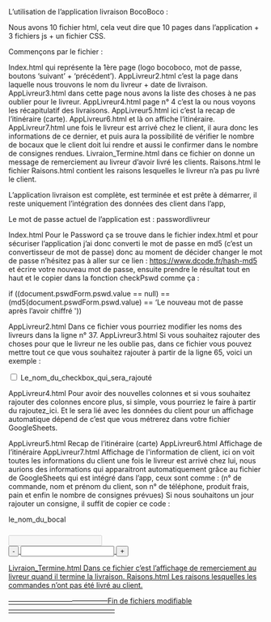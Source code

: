 
L’utilisation de l’application livraison BocoBoco :

Nous avons 10 fichier html, cela veut dire que 10 pages dans l’application + 3 fichiers js + un fichier CSS.


Commençons par le fichier :

Index.html qui représente la 1ère page (logo bocoboco, mot de passe, boutons ‘suivant’ + ‘précédent’).
AppLivreur2.html c’est la page dans laquelle nous trouvons le nom du livreur + date de livraison.
AppLivreur3.html dans cette page nous avons la liste des choses à ne pas oublier pour le livreur.
AppLivreur4.html page n° 4 c’est la ou nous voyons les récapitulatif des livraisons.
AppLivreur5.html ici c’est la recap de l’itinéraire (carte).
AppLivreur6.html et là on affiche l’itinéraire.
AppLivreur7.html une fois le livreur est arrivé chez le client, il aura donc les informations de ce dernier, et puis aura la possibilité de vérifier le nombre de bocaux que le client doit lui rendre et aussi le confirmer dans le nombre de consignes rendues.
Livraion_Termine.html dans ce fichier on donne un message de remerciement au livreur d’avoir livré les clients.
Raisons.html le fichier Raisons.html contient les raisons lesquelles le livreur n’a pas pu livré le client.

L’application livraison est complète, est terminée et est prête à démarrer, il reste uniquement l’intégration des données des client dans l’app, 

Le mot de passe actuel de l’application est : passwordlivreur 

Index.html 
Pour le Password ça se trouve dans le fichier index.html et pour sécuriser l’application j’ai donc converti le mot de passe en md5 (c’est un convertisseur de mot de passe) donc au moment de décider changer le mot de passe n’hésitez pas à aller sur ce lien : 
https://www.dcode.fr/hash-md5
et écrire votre nouveau mot de passe, ensuite prendre le résultat tout en haut et le copier dans la fonction checkPswd comme ça :

if ((document.pswdForm.pswd.value == null) == (md5(document.pswdForm.pswd.value) == ‘Le nouveau mot de passe après l’avoir chiffré '))

AppLivreur2.html
Dans ce fichier vous pourriez modifier les noms des livreurs dans la ligne n° 37.
AppLivreur3.html
Si vous souhaitez rajouter des choses pour que le livreur ne les oublie pas, dans ce fichier vous pouvez mettre tout ce que vous souhaitez rajouter à partir de la ligne 65, voici un exemple :

<div>
                <input class= "selectall" type="checkbox" id=«nom_de_l’id» name="nom_de_l’id">
                <label for=« nom_de_l’id »>Le_nom_du_checkbox_qui_sera_rajouté</label>
</div>
<p></p>

AppLivreur4.html 
Pour avoir des nouvelles colonnes et si vous souhaitez rajouter des colonnes encore plus, si simple, vous pourriez le faire à partir du <th>rajoutez_ici</th>.
Et le <td></td> sera lié avec les données du client pour un affichage automatique dépend de c’est que vous métrerez dans votre fichier GoogleSheets.

AppLivreur5.html
Recap de l’itinéraire (carte)
AppLivreur6.html
Affichage de l’itinéraire
AppLivreur7.html
Affichage de l'information de client, ici on voit toutes les informations du client une fois le livreur est arrivé chez lui, nous aurions des informations qui apparaitront automatiquement grâce au fichier de GoogleSheets qui est intégré dans l’app, ceux sont comme :
(n° de commande, nom et prénom du client, son n° de téléphone, produit frais, pain et enfin le nombre de consignes prévues)
Si nous souhaitons un jour rajouter un consigne, il suffit de copier ce code :

<tr>
                           <td>le_nom_du_bocal</td><h3></h3>
                           <td>
                            <div class="input-group">
                                <input type="number" step="0" max="" disabled="return" name="quantity" 				class="quantity-field">
                            </div>
                      </td>
                      <td>
                      <a href="#!" class="btn-primary add" data-id="1">
                <div class="input-group">
                      <input type="button" value="-" class="button-minus" data-field="quantity">
                      <input type="number" step="1" max="" name="quantity" class="quantity-field">
                      <input type="button" value="+" class="button-plus" data-field="quantity">
                </div>
                      </td>
                      <input type="hidden" id="prix-1" value=« le_ prix_du_bocal» />



Livraion_Termine.html
Dans ce fichier c’est l’affichage de remerciement au livreur quand il termine la livraison.
Raisons.html
Les raisons lesquelles les commandes n’ont pas été livré au client.

——————————————Fin de fichiers modifiable———————————————
